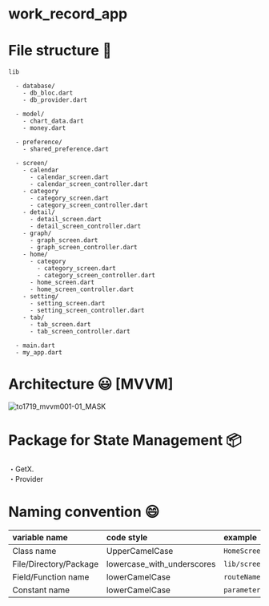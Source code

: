 # work_record_app

# File structure 📁

```
lib
  
  - database/
    - db_bloc.dart
    - db_provider.dart
  
  - model/
    - chart_data.dart
    - money.dart
  
  - preference/
    - shared_preference.dart
  
  - screen/
    - calendar
      - calendar_screen.dart
      - calendar_screen_controller.dart
    - category
      - category_screen.dart
      - category_screen_controller.dart
    - detail/
      - detail_screen.dart
      - detail_screen_controller.dart
    - graph/
      - graph_screen.dart
      - graph_screen_controller.dart
    - home/
      - category
        - category_screen.dart
        - category_screen_controller.dart
      - home_screen.dart
      - home_screen_controller.dart
    - setting/
      - setting_screen.dart
      - setting_screen_controller.dart
    - tab/
      - tab_screen.dart
      - tab_screen_controller.dart
    
  - main.dart
  - my_app.dart
```

# Architecture 😃 [MVVM]

![to1719_mvvm001-01_MASK](https://user-images.githubusercontent.com/67954894/175755106-76e20f74-f68b-4ef1-a9bb-c7f4cd45f14d.jpeg)

# Package for State Management 📦

・GetX.   
・Provider

# Naming convention 😄

| variable name | code style | example |
| :--- | :--- | :--- |
| Class name | UpperCamelCase | `HomeScreen` |
| File/Directory/Package | lowercase_with_underscores | `lib/screen/home/home_screen.dart` |
| Field/Function name | lowerCamelCase | `routeName` |
| Constant name | lowerCamelCase | `parameter` |

